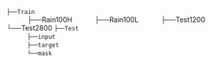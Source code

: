 `├──Train`   <br/>
      ├──Rain100H
      ├──Rain100L
      ├──Test1200
      └──Test2800
`├──Test`   <br/>
      `├──input`  <br/>
      `├──target`  <br/>
      `└──mask`  <br/>
